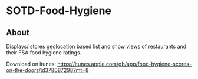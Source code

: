 SOTD-Food-Hygiene
=================

About
-----

Displays/ stores geolocation based list and show views of restaurants and their FSA food hygiene ratings.

Download on itunes: https://itunes.apple.com/gb/app/food-hygiene-scores-on-the-doors/id378087298?mt=8
